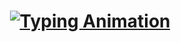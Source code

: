 <h1 align="center">
  <a href="https://github.com/akshaynair">
    <img src="https://readme-typing-svg.demolab.com?font=Fira+Code&size=24&duration=2000&pause=1000&color=F7F7F7&center=true&vCenter=true&width=600&lines=Hi,+I+am+Akshay+Nair!..;I+am+a+Software+Developer.; Welcome+to+my+Github+profile!!" alt="Typing Animation" />
  </a>
</h1>
